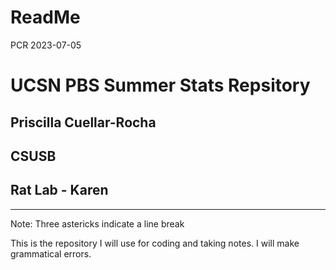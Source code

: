 ReadMe
================
PCR
2023-07-05

# UCSN PBS Summer Stats Repsitory

## Priscilla Cuellar-Rocha

## CSUSB

## Rat Lab - Karen

------------------------------------------------------------------------

Note: Three astericks indicate a line break

This is the repository I will use for coding and taking notes. I will
make grammatical errors.
